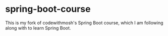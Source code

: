 # spring-boot-course
This is my fork of codewithmosh's Spring Boot course, which I am following along with to learn Spring Boot.
